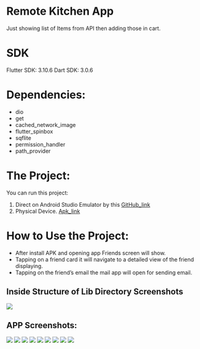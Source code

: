 # Remote Kitchen App
Just showing list of Items from API then adding those in cart.

# SDK
Flutter SDK: 3.10.6
Dart SDK: 3.0.6

# Dependencies:
* dio
* get
* cached_network_image
* flutter_spinbox
* sqflite
* permission_handler
* path_provider

# The Project:

You can run this project:

1. Direct on Android Studio Emulator by this [GitHub_link](https://github.com/RashadZA/Remote_Kitchen_Test)
2. Physical Device. [Apk_link](https://drive.google.com/file/d/1eFcOcJls9p305pAw4KTOtBetuvKH8clK/view?usp=sharing)

# How to Use the Project:

* After install APK and opening app Friends screen will show.
* Tapping on a friend card it will navigate to a detailed view of the friend displaying.
* Tapping on the friend’s email the mail app will open for sending email.

## Inside Structure of Lib Directory Screenshots
<img src="screenShots/10.png">

## APP Screenshots:
<img src="screenShots/01.png">
<img src="screenShots/02.png">
<img src="screenShots/03.png">
<img src="screenShots/04.png">
<img src="screenShots/05.png">
<img src="screenShots/06.png">
<img src="screenShots/07.png">
<img src="screenShots/08.png">
<img src="screenShots/09.png">
